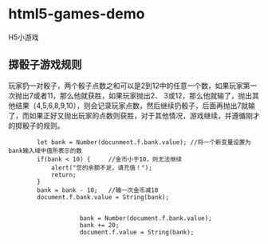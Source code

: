 # html5-games-demo
H5小游戏

## 掷骰子游戏规则
玩家扔一对骰子，两个骰子点数之和可以是2到12中的任意一个数，如果玩家第一次抛出7或者11，那么他就获胜，如果玩家抛出2、 3或12，那么他就输了，抛出其他结果（4,5,6,8,9,10），则会记录玩家点数，然后继续扔骰子，后面再抛出7就输了，而如果正好又抛出玩家的点数则获胜，对于其他情况，游戏继续，并遵循刚才的掷骰子的规则。

			let bank = Number(docunment.f.bank.value); //将一个新变量设置为bank输入域中值所表示的数
			if(bank < 10) {		//金币小于10，则无法继续
				alert("您的余额不足，请充值！");
				return;
			}
			bank = bank - 10;	//输一次金币减10
			document.f.bank.value = String(bank);


						bank = Number(document.f.bank.value);
						bank += 20;
						document.f.value = String(bank);